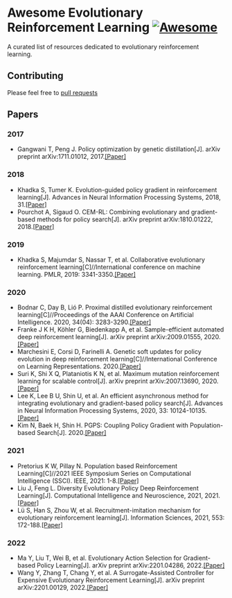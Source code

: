 # Awesome Evolutionary Reinforcement Learning  [![Awesome](https://awesome.re/badge.svg)](https://awesome.re)
A curated list of resources dedicated to evolutionary reinforcement learning.

## Contributing
Please feel free to [pull requests](https://github.com/CyanWatts/awesome-erl/pulls)

## Papers
### 2017
- Gangwani T, Peng J. Policy optimization by genetic distillation[J]. arXiv preprint arXiv:1711.01012, 2017.[[Paper]](https://arxiv.org/pdf/1711.01012.pdf)
### 2018
- Khadka S, Tumer K. Evolution-guided policy gradient in reinforcement learning[J]. Advances in Neural Information Processing Systems, 2018, 31.[[Paper]](https://proceedings.neurips.cc/paper/2018/file/85fc37b18c57097425b52fc7afbb6969-Paper.pdf)
- Pourchot A, Sigaud O. CEM-RL: Combining evolutionary and gradient-based methods for policy search[J]. arXiv preprint arXiv:1810.01222, 2018.[[Paper]](https://arxiv.org/pdf/1810.01222.pdf?ref=https://githubhelp.com)
### 2019
- Khadka S, Majumdar S, Nassar T, et al. Collaborative evolutionary reinforcement learning[C]//International conference on machine learning. PMLR, 2019: 3341-3350.[[Paper]](http://proceedings.mlr.press/v97/khadka19a/khadka19a.pdf)
### 2020
- Bodnar C, Day B, Lió P. Proximal distilled evolutionary reinforcement learning[C]//Proceedings of the AAAI Conference on Artificial Intelligence. 2020, 34(04): 3283-3290.[[Paper]](https://www.researchgate.net/profile/Ben-Day-5/publication/342539713_Proximal_Distilled_Evolutionary_Reinforcement_Learning/links/60901259299bf1ad8d76c15e/Proximal-Distilled-Evolutionary-Reinforcement-Learning.pdf)
- Franke J K H, Köhler G, Biedenkapp A, et al. Sample-efficient automated deep reinforcement learning[J]. arXiv preprint arXiv:2009.01555, 2020.[[Paper]](https://arxiv.org/pdf/2009.01555.pdf)
- Marchesini E, Corsi D, Farinelli A. Genetic soft updates for policy evolution in deep reinforcement learning[C]//International Conference on Learning Representations. 2020.[[Paper]](https://openreview.net/pdf?id=TGFO0DbD_pk)
- Suri K, Shi X Q, Plataniotis K N, et al. Maximum mutation reinforcement learning for scalable control[J]. arXiv preprint arXiv:2007.13690, 2020.[[Paper]](https://arxiv.org/pdf/2007.13690.pdf)
- Lee K, Lee B U, Shin U, et al. An efficient asynchronous method for integrating evolutionary and gradient-based policy search[J]. Advances in Neural Information Processing Systems, 2020, 33: 10124-10135.[[Paper]](https://proceedings.neurips.cc/paper/2020/file/731309c4bb223491a9f67eac5214fb2e-Paper.pdf)
- Kim N, Baek H, Shin H. PGPS: Coupling Policy Gradient with Population-based Search[J]. 2020.[[Paper]](https://openreview.net/pdf?id=PeT5p3ocagr)
### 2021
- Pretorius K W, Pillay N. Population based Reinforcement Learning[C]//2021 IEEE Symposium Series on Computational Intelligence (SSCI). IEEE, 2021: 1-8.[[Paper]](https://ieeexplore.ieee.org/abstract/document/9660084)
- Liu J, Feng L. Diversity Evolutionary Policy Deep Reinforcement Learning[J]. Computational Intelligence and Neuroscience, 2021, 2021.[[Paper]](https://downloads.hindawi.com/journals/cin/2021/5300189.pdf)
- Lü S, Han S, Zhou W, et al. Recruitment-imitation mechanism for evolutionary reinforcement learning[J]. Information Sciences, 2021, 553: 172-188.[[Paper]](https://www.sciencedirect.com/science/article/pii/S0020025520311828)
### 2022
- Ma Y, Liu T, Wei B, et al. Evolutionary Action Selection for Gradient-based Policy Learning[J]. arXiv preprint arXiv:2201.04286, 2022.[[Paper]](https://arxiv.org/pdf/2201.04286.pdf)
- Wang Y, Zhang T, Chang Y, et al. A Surrogate-Assisted Controller for Expensive Evolutionary Reinforcement Learning[J]. arXiv preprint arXiv:2201.00129, 2022.[[Paper]](https://arxiv.org/pdf/2201.00129.pdf)
